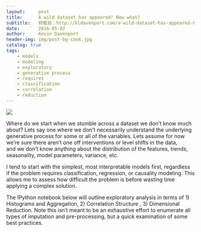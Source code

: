 ```yaml
---
layout:     post
title:      A wild dataset has appeared! Now what?
subtitle:   转载自：http://kldavenport.com/a-wild-dataset-has-appeared-now-what/
date:       2016-05-02
author:     Kevin Davenport
header-img: img/post-bg-cook.jpg
catalog: true
tags:
    - models
    - modeling
    - exploratory
    - generative process
    - requires
    - classification
    - correlation
    - reduction
---
```


[![](http://34.211.1.181/wp-content/uploads/2016/05/wilddata.gif)
](http://34.211.1.181/wp-content/uploads/2016/05/wilddata.gif)

Where do we start when we stumble across a dataset we don’t know much about? Lets say one where we don’t necessarily understand the underlying generative process for some or all of the variables. Lets assume for now we’re sure there aren’t one off interventions or level shifts in the data, and we don’t know anything about the distribution of the features, trends, seasonality, model parameters, variance, etc.

I tend to start with the simplest, most interpretable models first, regardless if the problem requires classification, regression, or causality modeling. This allows me to assess how difficult the problem is before wasting time applying a complex solution.

The IPython notebook below will outline exploratory analysis in terms of 1) Histograms and Aggregation, 2) Correlation Structure , 3) Dimensional Reduction. Note this isn’t meant to be an exhaustive effort to enumerate all types of imputation and pre-processing, but a quick examination of some best practices.
